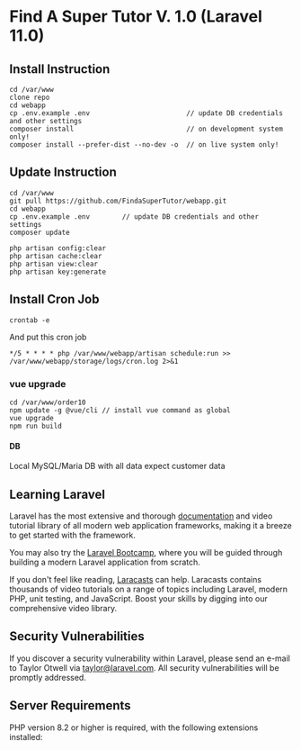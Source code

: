 
# Find A Super Tutor V. 1.0 (Laravel 11.0) 

## Install Instruction
```
cd /var/www
clone repo
cd webapp
cp .env.example .env                        // update DB credentials and other settings
composer install                            // on development system only!
composer install --prefer-dist --no-dev -o  // on live system only!
```

## Update Instruction
```
cd /var/www
git pull https://github.com/FindaSuperTutor/webapp.git
cd webapp
cp .env.example .env        // update DB credentials and other settings
composer update

php artisan config:clear
php artisan cache:clear
php artisan view:clear
php artisan key:generate
```

## Install Cron Job

```
crontab -e
```

And put this cron job

```
*/5 * * * * php /var/www/webapp/artisan schedule:run >> /var/www/webapp/storage/logs/cron.log 2>&1
```

### vue upgrade
```
cd /var/www/order10
npm update -g @vue/cli // install vue command as global
vue upgrade
npm run build
```

#### DB
Local MySQL/Maria DB with all data expect customer data


## Learning Laravel

Laravel has the most extensive and thorough [documentation](https://laravel.com/docs) and video tutorial library of all modern web application frameworks, making it a breeze to get started with the framework.

You may also try the [Laravel Bootcamp](https://bootcamp.laravel.com), where you will be guided through building a modern Laravel application from scratch.

If you don't feel like reading, [Laracasts](https://laracasts.com) can help. Laracasts contains thousands of video tutorials on a range of topics including Laravel, modern PHP, unit testing, and JavaScript. Boost your skills by digging into our comprehensive video library.

## Security Vulnerabilities

If you discover a security vulnerability within Laravel, please send an e-mail to Taylor Otwell via [taylor@laravel.com](mailto:taylor@laravel.com). All security vulnerabilities will be promptly addressed.

## Server Requirements
PHP version 8.2 or higher is required, with the following extensions installed: